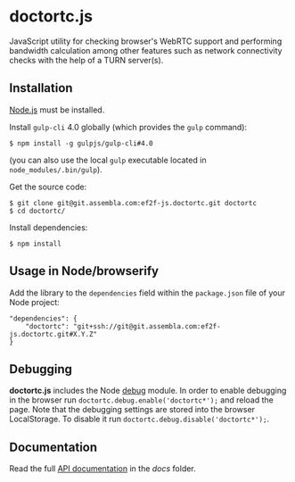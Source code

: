 # doctortc.js

JavaScript utility for checking browser's WebRTC support and performing bandwidth calculation among other features such as network connectivity checks with the help of a TURN server(s).


## Installation

[Node.js](http://nodejs.org) must be installed.

Install `gulp-cli` 4.0 globally (which provides the `gulp` command):

    $ npm install -g gulpjs/gulp-cli#4.0

(you can also use the local `gulp` executable located in `node_modules/.bin/gulp`).

Get the source code:

    $ git clone git@git.assembla.com:ef2f-js.doctortc.git doctortc
    $ cd doctortc/

Install dependencies:

    $ npm install


## Usage in Node/browserify

Add the library to the `dependencies` field within the `package.json` file of your Node project:

    "dependencies": {
        "doctortc": "git+ssh://git@git.assembla.com:ef2f-js.doctortc.git#X.Y.Z"
    }


## Debugging

**doctortc.js** includes the Node [debug](https://github.com/visionmedia/debug) module. In order to enable debugging in the browser run `doctortc.debug.enable('doctortc*');` and reload the page. Note that the debugging settings are stored into the browser LocalStorage. To disable it run `doctortc.debug.disable('doctortc*');`.


## Documentation

Read the full [API documentation](docs/index.md) in the *docs* folder.
